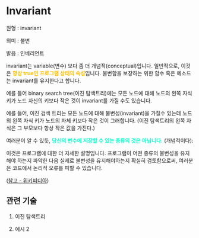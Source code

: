 # Invariant

원형 : invariant

의미  : 불변

발음 : 인베리언트

invariant는 variable(변수) 보다 좀 더 개념적(conceptual)입니다. 일반적으로, 이것은 <span style="color:#FFBF00; font-weight:bold;">항상 true인 프로그램 상태의 속성</span>입니다. 불변함을 보장하는 위한 함수 혹은 메소드는 invariant를 유지한다고 합니다.

예를 들어 binary search tree(이진 탐색트리)에는 모든 노드에 대해 노드의 왼쪽 자식 키가 노드 자신의 키보다 작은 것이 invariant를 가질 수도 있습니다.

예를 들어, 이진 검색 트리는 모든 노드에 대해 불변성(invariant)을 가질수 있는데 노드의 왼쪽 자식 키가 노드의 자체 키보다 작은 것이 그러합니다. (이진 탐색트리의 왼쪽 자식은 그 부모보다 항상 작은 값을 가진다.)

여러분이 알 수 있듯, <span style="color:#00FFCC; font-weight:bold;">당신의 변수에 저장할 수 있는 종류의 것은 아닙니다.</span> (개념적이다):


이것은 프로그램에 대한 더 자세한 설명입니다. 프로그램이 어떤 종류의 불변성을 유지해야 하는지 파악한 다음 실제로 불변성을 유지해야하는지 확실히 검토함으로써, 여러분은 코드에서 논리적 오류를 피할 수 있습니다.

([참고 - 위키피디아](https://stackoverflow.com/questions/112064/what-is-an-invariant))

## 관련 기술
1. 이진 탐색트리

2. 예시 2

